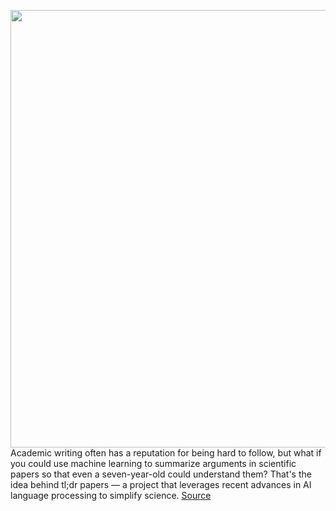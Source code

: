 <img src='https://cdn.vox-cdn.com/thumbor/JTngBOIw_YkVTsSplMWje-A7Pv4=/102x0:778x455/1200x675/filters:focal(374x130:512x268)/cdn.vox-cdn.com/uploads/chorus_image/image/70403553/tldr_paper_hero.0.jpg' width='700px' /><br/>
Academic writing often has a reputation for being hard to follow, but what if you could use machine learning to summarize arguments in scientific papers so that even a seven-year-old could understand them? That's the idea behind tl;dr papers — a project that leverages recent advances in AI language processing to simplify science.
<a href='https://www.theverge.com/2022/1/18/22889180/ai-language-summary-scientific-research-tldr-papers'> Source <a/>